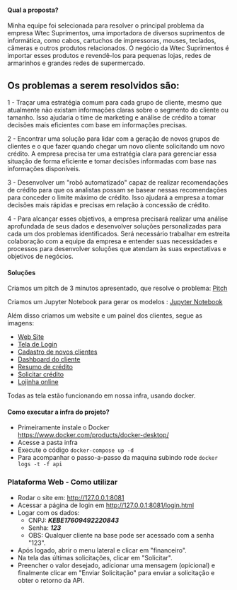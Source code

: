 #### Qual a proposta?

Minha equipe foi selecionada para resolver o principal problema da empresa Wtec Suprimentos, uma importadora de diversos suprimentos de informática, como cabos, cartuchos de impressoras, mouses, teclados, câmeras e outros produtos relacionados. O negócio da Wtec Suprimentos é importar esses produtos e revendê-los para pequenas lojas, redes de armarinhos e grandes redes de supermercado.

## Os problemas a serem resolvidos são:

1 - Traçar uma estratégia comum para cada grupo de cliente, mesmo que atualmente não existam informações claras sobre o segmento do cliente ou tamanho. Isso ajudaria o time de marketing e análise de crédito a tomar decisões mais eficientes com base em informações precisas.

2 - Encontrar uma solução para lidar com a geração de novos grupos de clientes e o que fazer quando chegar um novo cliente solicitando um novo crédito. A empresa precisa ter uma estratégia clara para gerenciar essa situação de forma eficiente e tomar decisões informadas com base nas informações disponíveis.

3 - Desenvolver um "robô automatizado" capaz de realizar recomendações de crédito para que os analistas possam se basear nessas recomendações para conceder o limite máximo de crédito. Isso ajudará a empresa a tomar decisões mais rápidas e precisas em relação à concessão de crédito.

4 - Para alcançar esses objetivos, a empresa precisará realizar uma análise aprofundada de seus dados e desenvolver soluções personalizadas para cada um dos problemas identificados. Será necessário trabalhar em estreita colaboração com a equipe da empresa e entender suas necessidades e processos para desenvolver soluções que atendam às suas expectativas e objetivos de negócios.

#### Soluções 

Criamos um pitch de 3 minutos apresentado, que resolve o problema: [Pitch](https://github.com/xxbielxd/bootcamp_ia/blob/main/apresenta%C3%A7%C3%A3o/Pitch_Bootcamp.pptx)

Criamos um Jupyter Notebook para gerar os modelos : [Jupyter Notebook](https://github.com/xxbielxd/bootcamp_ia/blob/main/Trabalho_Final_MBA_Intelige%CC%82ncia_Artificial_e_Machine_Learning.ipynb) 

Além disso criamos um website e um painel dos clientes, segue as imagens:

- <a href="https://github.com/xxbielxd/bootcamp_ia/blob/main/img/website.png?raw=true" target="_blank">Web Site</a>
- <a href="https://github.com/xxbielxd/bootcamp_ia/blob/main/img/website.png?raw=true" target="_blank">Tela de Login</a>
- <a href="https://github.com/xxbielxd/bootcamp_ia/blob/main/img/cadastro_cliente.png?raw=true" target="_blank">Cadastro de novos clientes</a>
- <a href="https://github.com/xxbielxd/bootcamp_ia/blob/main/img/dashboard.png?raw=true" target="_blank">Dashboard do cliente</a>
- <a href="https://github.com/xxbielxd/bootcamp_ia/blob/main/img/credito.png?raw=true" target="_blank">Resumo de crédito</a>
- <a href="https://github.com/xxbielxd/bootcamp_ia/blob/main/img/solicitar_credito.png?raw=true" target="_blank">Solicitar crédito</a>
- <a href="https://github.com/xxbielxd/bootcamp_ia/blob/main/img/loja.png?raw=true" target="_blank">Lojinha online</a>

Todas as tela estão funcionando em nossa infra, usando docker.

#### Como executar a infra do projeto?

- Primeiramente instale o Docker https://www.docker.com/products/docker-desktop/
- Acesse a pasta infra
- Execute o código ```docker-compose up -d ```
- Para acompanhar o passo-a-passo da maquina subindo rode ```docker logs -t -f api```

### Plataforma Web - Como utilizar

- Rodar o site em: http://127.0.0.1:8081
- Acessar a página de login em http://127.0.0.1:8081/login.html
- Logar com os dados:
    - CNPJ: ***KEBE17609492220843***
    - Senha: ***123***
    - OBS: Qualquer cliente na base pode ser acessado com a senha "123".
- Após logado, abrir o menu lateral e clicar em "financeiro".
- Na tela das últimas solicitações, clicar em "Solicitar".
- Preencher o valor desejado, adicionar uma mensagem (opicional) e finalmente clicar em "Enviar Solicitação" para enviar a solicitação e obter o retorno da API.
